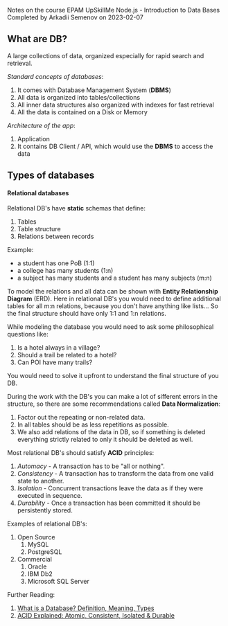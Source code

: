 Notes on the course EPAM UpSkillMe Node.js - Introduction to Data Bases
Completed by Arkadii Semenov on 2023-02-07

## What are DB?

A large collections of data, organized especially for rapid search and retrieval.

_Standard concepts of databases_:

1. It comes with Database Management System (**DBMS**)
2. All data is organized into tables/collections
3. All inner data structures also organized with indexes for fast retrieval
4. All the data is contained on a Disk or Memory

_Architecture of the app_:

1. Application
2. It contains DB Client / API, which would use the **DBMS** to access the data

## Types of databases

#### Relational databases

Relational DB's have **static** schemas that define:

1. Tables
2. Table structure
3. Relations between records

Example:

- a student has one PoB (1:1)
- a college has many students (1:n)
- a subject has many students and a student has many subjects (m:n)

To model the relations and all data can be shown with **Entity Relationship Diagram** (ERD). Here in relational DB's you would need to define additional tables for all m:n relations, because you don't have anything like lists...
So the final structure should have only 1:1 and 1:n relations.

While modeling the database you would need to ask some philosophical questions like:

1. Is a hotel always in a village?
2. Should a trail be related to a hotel?
3. Can POI have many trails?

You would need to solve it upfront to understand the final structure of you DB.

During the work with the DB's you can make a lot of sifferent errors in the structure, so there are some recommendations called **Data Normalization**:

1. Factor out the repeating or non-related data.
2. In all tables should be as less repetitions as possible.
3. We also add relations of the data in DB, so if something is deleted everything strictly related to only it should be deleted as well.

Most relational DB's should satisfy **ACID** principles:

1. _Automacy_ - A transaction has to be "all or nothing".
2. _Consistency_ - A transaction has to transform the data from one valid state to another.
3. _Isolation_ - Concurrent transactions leave the data as if they were executed in sequence.
4. _Durability_ - Once a transaction has been committed it should be persistently stored.

Examples of relational DB's:

1. Open Source
   1. MySQL
   2. PostgreSQL
2. Commercial
   1. Oracle
   2. IBM Db2
   3. Microsoft SQL Server

Further Reading:

1. [What is a Database? Definition, Meaning, Types](https://www.guru99.com/introduction-to-database-sql.html)
2. [ACID Explained: Atomic, Consistent, Isolated & Durable](https://www.bmc.com/blogs/acid-atomic-consistent-isolated-durable/)
